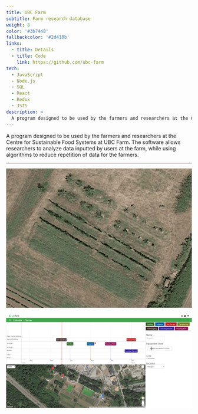 ```yaml
---
title: UBC Farm
subtitle: Farm research database
weight: 8
color: '#3b7448'
fallbackcolor: '#2d410b'
links:
  - title: Details
  - title: Code
    link: https://github.com/ubc-farm
tech:
  - JavaScript
  - Node.js
  - SQL
  - React
  - Redux
  - JSTS
description: >
  A program designed to be used by the farmers and researchers at the Centre for Sustainable Food Systems at UBC Farm. The software allows researchers to analyze data entered by users at the farm, while using algorithms to reduce repetition of data for the farmers.
---
```


A program designed to be used by the farmers and researchers at the Centre for Sustainable Food Systems at UBC Farm. The software allows researchers to analyze data inputted by users at the farm, while using algorithms to reduce repetition of data for the farmers.

---

![Drawing a field](draw-field.gif)

![Farming planner](planner.png)
